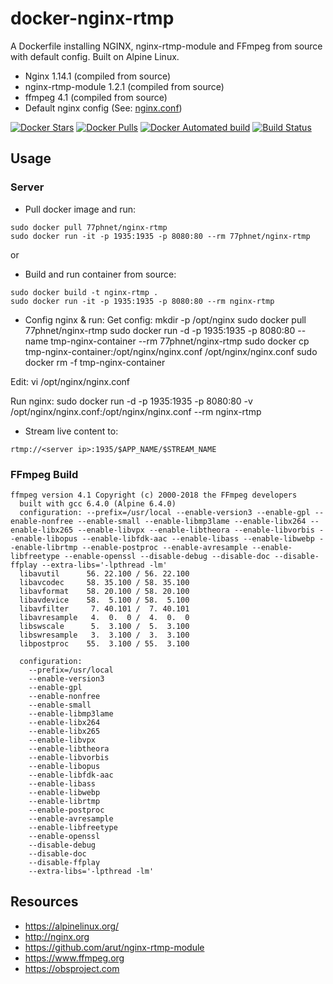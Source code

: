 # docker-nginx-rtmp
A Dockerfile installing NGINX, nginx-rtmp-module and FFmpeg from source with
default config. Built on Alpine Linux.

* Nginx 1.14.1 (compiled from source)
* nginx-rtmp-module 1.2.1 (compiled from source)
* ffmpeg 4.1 (compiled from source)
* Default nginx config (See: [nginx.conf](nginx.conf))

[![Docker Stars](https://img.shields.io/docker/stars/77phnet/nginx-rtmp.svg)](https://hub.docker.com/r/77phnet/nginx-rtmp/)
[![Docker Pulls](https://img.shields.io/docker/pulls/77phnet/nginx-rtmp.svg)](https://hub.docker.com/r/77phnet/nginx-rtmp/)
[![Docker Automated build](https://img.shields.io/docker/automated/77phnet/nginx-rtmp.svg)](https://hub.docker.com/r/77phnet/nginx-rtmp/builds/)
[![Build Status](https://travis-ci.org/alfg/docker-nginx-rtmp.svg?branch=master)](https://travis-ci.org/77phnet/docker-nginx-rtmp)

## Usage

### Server
* Pull docker image and run:
```
sudo docker pull 77phnet/nginx-rtmp
sudo docker run -it -p 1935:1935 -p 8080:80 --rm 77phnet/nginx-rtmp
```
or 

* Build and run container from source:
```
sudo docker build -t nginx-rtmp .
sudo docker run -it -p 1935:1935 -p 8080:80 --rm nginx-rtmp
```

* Config nginx & run:
Get config:
mkdir -p /opt/nginx
sudo docker pull 77phnet/nginx-rtmp
sudo docker run -d -p 1935:1935 -p 8080:80 --name tmp-nginx-container --rm 77phnet/nginx-rtmp
sudo docker cp tmp-nginx-container:/opt/nginx/nginx.conf /opt/nginx/nginx.conf
sudo docker rm -f tmp-nginx-container

Edit:
vi /opt/nginx/nginx.conf

Run nginx:
sudo docker run -d -p 1935:1935 -p 8080:80 -v /opt/nginx/nginx.conf:/opt/nginx/nginx.conf --rm nginx-rtmp

* Stream live content to:
```
rtmp://<server ip>:1935/$APP_NAME/$STREAM_NAME
```


### FFmpeg Build
```
ffmpeg version 4.1 Copyright (c) 2000-2018 the FFmpeg developers
  built with gcc 6.4.0 (Alpine 6.4.0)
  configuration: --prefix=/usr/local --enable-version3 --enable-gpl --enable-nonfree --enable-small --enable-libmp3lame --enable-libx264 --enable-libx265 --enable-libvpx --enable-libtheora --enable-libvorbis --enable-libopus --enable-libfdk-aac --enable-libass --enable-libwebp --enable-librtmp --enable-postproc --enable-avresample --enable-libfreetype --enable-openssl --disable-debug --disable-doc --disable-ffplay --extra-libs='-lpthread -lm'
  libavutil      56. 22.100 / 56. 22.100
  libavcodec     58. 35.100 / 58. 35.100
  libavformat    58. 20.100 / 58. 20.100
  libavdevice    58.  5.100 / 58.  5.100
  libavfilter     7. 40.101 /  7. 40.101
  libavresample   4.  0.  0 /  4.  0.  0
  libswscale      5.  3.100 /  5.  3.100
  libswresample   3.  3.100 /  3.  3.100
  libpostproc    55.  3.100 / 55.  3.100

  configuration:
    --prefix=/usr/local
    --enable-version3
    --enable-gpl
    --enable-nonfree
    --enable-small
    --enable-libmp3lame
    --enable-libx264
    --enable-libx265
    --enable-libvpx
    --enable-libtheora
    --enable-libvorbis
    --enable-libopus
    --enable-libfdk-aac
    --enable-libass
    --enable-libwebp
    --enable-librtmp
    --enable-postproc
    --enable-avresample
    --enable-libfreetype
    --enable-openssl
    --disable-debug
    --disable-doc
    --disable-ffplay
    --extra-libs='-lpthread -lm'
```

## Resources
* https://alpinelinux.org/
* http://nginx.org
* https://github.com/arut/nginx-rtmp-module
* https://www.ffmpeg.org
* https://obsproject.com
